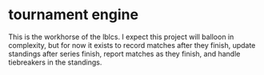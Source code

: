 # tournament engine

This is the workhorse of the lblcs. I expect this project will balloon in
complexity, but for now it exists to record matches after they finish, update
standings after series finish, report matches as they finish, and handle
tiebreakers in the standings.


